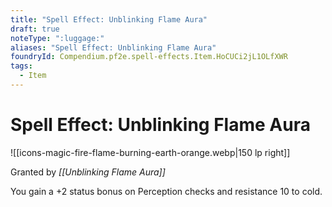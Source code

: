 ```yaml
---
title: "Spell Effect: Unblinking Flame Aura"
draft: true
noteType: ":luggage:"
aliases: "Spell Effect: Unblinking Flame Aura"
foundryId: Compendium.pf2e.spell-effects.Item.HoCUCi2jL1OLfXWR
tags:
  - Item
---
```


# Spell Effect: Unblinking Flame Aura
![[icons-magic-fire-flame-burning-earth-orange.webp|150 lp right]]

Granted by _[[Unblinking Flame Aura]]_

You gain a +2 status bonus on Perception checks and resistance 10 to cold.
